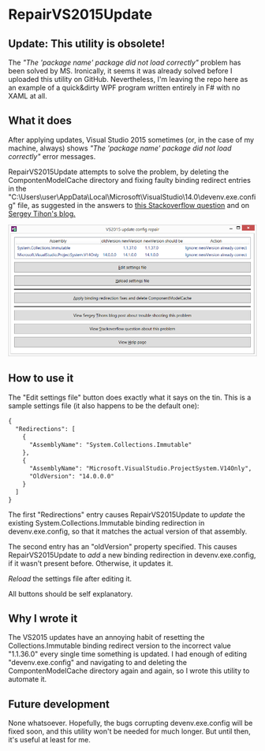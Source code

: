RepairVS2015Update
==================

Update: This utility is obsolete!
---------------------------------
The *"The 'package name' package did not load correctly"* problem has been solved
by MS. Ironically, it seems it was already solved before I uploaded this utility
on GitHub. Nevertheless, I'm leaving the repo here as an example of a quick&dirty
WPF program written entirely in F# with no XAML at all.

What it does
------------

After applying updates, Visual Studio 2015 sometimes (or, in the case of my 
machine, always) shows *"The 'package name' package did not load correctly"* 
error messages.

RepairVS2015Update attempts to solve the problem, by deleting the 
CompontenModelCache directory and fixing faulty binding redirect entries
in the "C:\Users\user\AppData\Local\\Microsoft\VisualStudio\14.0\devenv.exe.config"
file, as suggested in the answers to 
<a href="http://stackoverflow.com/questions/31547947/packages-not-loading-after-installing-visual-studio-2015-rtm">
this Stackoverflow question</a> and on
<a href="https://sergeytihon.wordpress.com/2015/12/01/how-to-restore-viual-studio-2015-after-update-1-dependency-dance">
Sergey Tihon's blog.</a>


![](Screenshot.png)


How to use it
-------------

The "Edit settings file" button does exactly what it says on the tin. This is
a sample settings file (it also happens to be the default one):

	{
	  "Redirections": [
		{
		  "AssemblyName": "System.Collections.Immutable"
		},
		{
		  "AssemblyName": "Microsoft.VisualStudio.ProjectSystem.V14Only",
		  "OldVersion": "14.0.0.0"
		}
	  ]
	}

The first "Redirections" entry causes RepairVS2015Update to *update* the existing 
System.Collections.Immutable binding redirection in devenv.exe.config, so that 
it matches the actual version of that assembly.

The second entry has an "oldVersion" property specified. This causes 
RepairVS2015Update to *add* a new binding redirection in devenv.exe.config,
if it wasn't present before. Otherwise, it updates it.

*Reload* the settings file after editing it.

All buttons should be self explanatory.


Why I wrote it
--------------

The VS2015 updates have an annoying habit of resetting the Collections.Immutable 
binding redirect version to the incorrect value "1.1.36.0" every single time 
something is updated. I had enough of editing  "devenv.exe.config" and 
navigating to and deleting the CompontenModelCache directory again and again, 
so I wrote this utility to automate it.


Future development
------------------

None whatsoever. Hopefully, the bugs corrupting devenv.exe.config will be fixed
soon, and this utility won't be needed for much longer. But until then, it's
useful at least for me.
